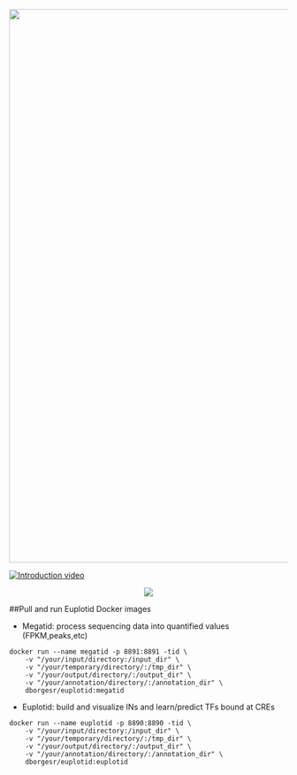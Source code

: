 
<div style="text-align:center"><img src="https://raw.githubusercontent.com/dborgesr/Euplotid/gh-pages/web_euplotid/Title_slide.png" style="width: 1000px;"></div>

[![Introduction video](https://img.youtube.com/vi/wNuoL09rqtc/0.jpg)](https://www.youtube.com/watch?v=wNuoL09rqtc)

<div style="text-align:center"><img src="https://raw.githubusercontent.com/dborgesr/Euplotid/gh-pages/web_euplotid/graphical_abstract.png" style="width: 5=800px;"></div>

##Pull and run Euplotid Docker images

* Megatid: process sequencing data into quantified values (FPKM,peaks,etc)
~~~ 
docker run --name megatid -p 8891:8891 -tid \
	-v "/your/input/directory:/input_dir" \
	-v "/your/temporary/directory/:/tmp_dir" \
	-v "/your/output/directory/:/output_dir" \
	-v "/your/annotation/directory/:/annotation_dir" \
	dborgesr/euplotid:megatid
~~~
* Euplotid: build and visualize INs and learn/predict TFs bound at CREs
~~~
docker run --name euplotid -p 8890:8890 -tid \
	-v "/your/input/directory:/input_dir" \
	-v "/your/temporary/directory/:/tmp_dir" \
	-v "/your/output/directory/:/output_dir" \
	-v "/your/annotation/directory/:/annotation_dir" \
	dborgesr/euplotid:euplotid